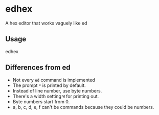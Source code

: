 edhex
=====

A hex editor that works vaguely like ed

Usage
-----
edhex <filename>

Differences from ed
-------------------
- Not every `ed` command is implemented
- The prompt `*` is printed by default.
- Instead of line number, use byte numbers.
- There's a width setting `W` for printing out.
- Byte numbers start from 0.
- a, b, c, d, e, f can't be commands because they could be numbers.
